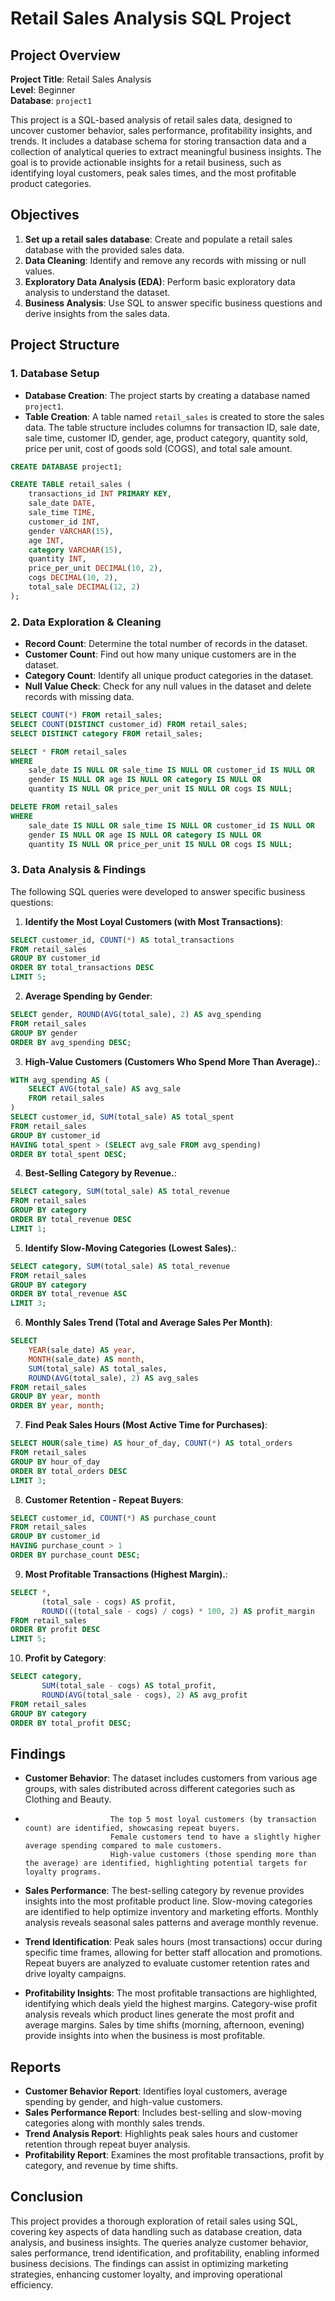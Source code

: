 # Retail Sales Analysis SQL Project

## Project Overview

**Project Title**: Retail Sales Analysis  
**Level**: Beginner  
**Database**: `project1`

This project is a SQL-based analysis of retail sales data, designed to uncover customer behavior, sales performance, profitability insights, and trends. It includes a database schema for storing transaction data and a collection of analytical queries to extract meaningful business insights.
The goal is to provide actionable insights for a retail business, such as identifying loyal customers, peak sales times, and the most profitable product categories.




## Objectives

1. **Set up a retail sales database**: Create and populate a retail sales database with the provided sales data.
2. **Data Cleaning**: Identify and remove any records with missing or null values.
3. **Exploratory Data Analysis (EDA)**: Perform basic exploratory data analysis to understand the dataset.
4. **Business Analysis**: Use SQL to answer specific business questions and derive insights from the sales data.

## Project Structure

### 1. Database Setup

- **Database Creation**: The project starts by creating a database named `project1`.
- **Table Creation**: A table named `retail_sales` is created to store the sales data. The table structure includes columns for transaction ID, sale date, sale time, customer ID, gender, age, product category, quantity sold, price per unit, cost of goods sold (COGS), and total sale amount.

```sql
CREATE DATABASE project1;

CREATE TABLE retail_sales (
    transactions_id INT PRIMARY KEY,
    sale_date DATE,
    sale_time TIME,
    customer_id INT,
    gender VARCHAR(15),
    age INT,
    category VARCHAR(15),
    quantity INT,
    price_per_unit DECIMAL(10, 2),
    cogs DECIMAL(10, 2),
    total_sale DECIMAL(12, 2)
);
```

### 2. Data Exploration & Cleaning

- **Record Count**: Determine the total number of records in the dataset.
- **Customer Count**: Find out how many unique customers are in the dataset.
- **Category Count**: Identify all unique product categories in the dataset.
- **Null Value Check**: Check for any null values in the dataset and delete records with missing data.

```sql
SELECT COUNT(*) FROM retail_sales;
SELECT COUNT(DISTINCT customer_id) FROM retail_sales;
SELECT DISTINCT category FROM retail_sales;

SELECT * FROM retail_sales
WHERE 
    sale_date IS NULL OR sale_time IS NULL OR customer_id IS NULL OR 
    gender IS NULL OR age IS NULL OR category IS NULL OR 
    quantity IS NULL OR price_per_unit IS NULL OR cogs IS NULL;

DELETE FROM retail_sales
WHERE 
    sale_date IS NULL OR sale_time IS NULL OR customer_id IS NULL OR 
    gender IS NULL OR age IS NULL OR category IS NULL OR 
    quantity IS NULL OR price_per_unit IS NULL OR cogs IS NULL;
```

### 3. Data Analysis & Findings

The following SQL queries were developed to answer specific business questions:

1. **Identify the Most Loyal Customers (with Most Transactions)**:
```sql
SELECT customer_id, COUNT(*) AS total_transactions
FROM retail_sales
GROUP BY customer_id
ORDER BY total_transactions DESC
LIMIT 5;
```

2. **Average Spending by Gender**:
```sql
SELECT gender, ROUND(AVG(total_sale), 2) AS avg_spending
FROM retail_sales
GROUP BY gender
ORDER BY avg_spending DESC;
```

3. **High-Value Customers (Customers Who Spend More Than Average).**:
```sql
WITH avg_spending AS (
    SELECT AVG(total_sale) AS avg_sale
    FROM retail_sales
)
SELECT customer_id, SUM(total_sale) AS total_spent
FROM retail_sales
GROUP BY customer_id
HAVING total_spent > (SELECT avg_sale FROM avg_spending)
ORDER BY total_spent DESC;
```

4. **Best-Selling Category by Revenue.**:
```sql
SELECT category, SUM(total_sale) AS total_revenue
FROM retail_sales
GROUP BY category
ORDER BY total_revenue DESC
LIMIT 1;
```

5. **Identify Slow-Moving Categories (Lowest Sales).**:
```sql
SELECT category, SUM(total_sale) AS total_revenue
FROM retail_sales
GROUP BY category
ORDER BY total_revenue ASC
LIMIT 3;
```

6. **Monthly Sales Trend (Total and Average Sales Per Month)**:
```sql
SELECT
    YEAR(sale_date) AS year,
    MONTH(sale_date) AS month,
    SUM(total_sale) AS total_sales,
    ROUND(AVG(total_sale), 2) AS avg_sales
FROM retail_sales
GROUP BY year, month
ORDER BY year, month;
```

7. **Find Peak Sales Hours (Most Active Time for Purchases)**:
```sql
SELECT HOUR(sale_time) AS hour_of_day, COUNT(*) AS total_orders
FROM retail_sales
GROUP BY hour_of_day
ORDER BY total_orders DESC
LIMIT 3;
```

8. **Customer Retention - Repeat Buyers**:
```sql
SELECT customer_id, COUNT(*) AS purchase_count
FROM retail_sales
GROUP BY customer_id
HAVING purchase_count > 1
ORDER BY purchase_count DESC;
```

9. **Most Profitable Transactions (Highest Margin).**:
```sql
SELECT *,
       (total_sale - cogs) AS profit,
       ROUND(((total_sale - cogs) / cogs) * 100, 2) AS profit_margin
FROM retail_sales
ORDER BY profit DESC
LIMIT 5;
```

10. **Profit by Category**:
```sql
SELECT category,
       SUM(total_sale - cogs) AS total_profit,
       ROUND(AVG(total_sale - cogs), 2) AS avg_profit
FROM retail_sales
GROUP BY category
ORDER BY total_profit DESC;
```

## Findings

- **Customer Behavior**: The dataset includes customers from various age groups, with sales distributed across different categories such as Clothing and Beauty.
-                        The top 5 most loyal customers (by transaction count) are identified, showcasing repeat buyers.
                         Female customers tend to have a slightly higher average spending compared to male customers.
                         High-value customers (those spending more than the average) are identified, highlighting potential targets for loyalty programs.
- **Sales Performance**: The best-selling category by revenue provides insights into the most profitable product line.
                         Slow-moving categories are identified to help optimize inventory and marketing efforts.
                         Monthly analysis reveals seasonal sales patterns and average monthly revenue.
- **Trend Identification**: Peak sales hours (most transactions) occur during specific time frames, allowing for better staff allocation and promotions.
                            Repeat buyers are analyzed to evaluate customer retention rates and drive loyalty campaigns.

- **Profitability Insights**: The most profitable transactions are highlighted, identifying which deals yield the highest margins.
                              Category-wise profit analysis reveals which product lines generate the most profit and average margins.
                              Sales by time shifts (morning, afternoon, evening) provide insights into when the business is most profitable.

## Reports

- **Customer Behavior Report**: Identifies loyal customers, average spending by gender, and high-value customers.
- **Sales Performance Report**: Includes best-selling and slow-moving categories along with monthly sales trends.
- **Trend Analysis Report**: Highlights peak sales hours and customer retention through repeat buyer analysis.
- **Profitability Report**: Examines the most profitable transactions, profit by category, and revenue by time shifts.
  
## Conclusion

This project provides a thorough exploration of retail sales using SQL, covering key aspects of data handling such as database creation, data analysis, and business insights. The queries analyze customer behavior, sales performance, trend identification, and profitability, enabling informed business decisions. The findings can assist in optimizing marketing strategies, enhancing customer loyalty, and improving operational efficiency.
